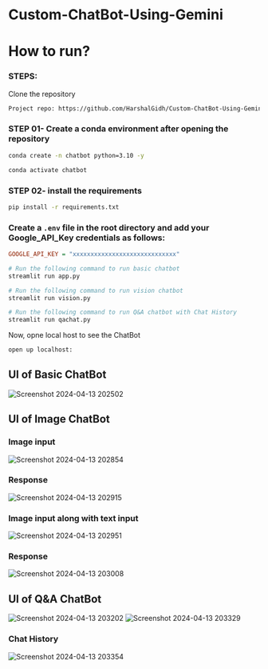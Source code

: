# Custom-ChatBot-Using-Gemini

# How to run?
### STEPS:

Clone the repository

```bash
Project repo: https://github.com/HarshalGidh/Custom-ChatBot-Using-Gemini
```
### STEP 01- Create a conda environment after opening the repository

```bash
conda create -n chatbot python=3.10 -y
```

```bash
conda activate chatbot
```


### STEP 02- install the requirements
```bash
pip install -r requirements.txt
```


### Create a `.env` file in the root directory and add your Google_API_Key credentials as follows:

```ini
GOOGLE_API_KEY = "xxxxxxxxxxxxxxxxxxxxxxxxxxxxx"
```


```bash
# Run the following command to run basic chatbot 
streamlit run app.py
```

```bash
# Run the following command to run vision chatbot 
streamlit run vision.py
```
```bash
# Run the following command to run Q&A chatbot with Chat History
streamlit run qachat.py
```

Now, opne local host to see the ChatBot
```bash
open up localhost:
```
## UI of Basic ChatBot 

![Screenshot 2024-04-13 202502](https://github.com/HarshalGidh/Custom-ChatBot-Using-Gemini/assets/126465410/2c5a23d9-f025-41c7-9aee-db5410db3134)

## UI of Image ChatBot 

### Image input
![Screenshot 2024-04-13 202854](https://github.com/HarshalGidh/Custom-ChatBot-Using-Gemini/assets/126465410/a19da267-a3fa-47d5-afdc-86bd0b4093b1)
### Response 
![Screenshot 2024-04-13 202915](https://github.com/HarshalGidh/Custom-ChatBot-Using-Gemini/assets/126465410/545f284f-5150-4b07-bac5-2f997cf8a069)
### Image input along with text input 
![Screenshot 2024-04-13 202951](https://github.com/HarshalGidh/Custom-ChatBot-Using-Gemini/assets/126465410/89a99769-e6b0-471d-853d-d87d9218cb0d)
### Response 
![Screenshot 2024-04-13 203008](https://github.com/HarshalGidh/Custom-ChatBot-Using-Gemini/assets/126465410/b05072c7-f4ab-4f03-9765-91c2e8558ef0)

## UI of Q&A ChatBot
![Screenshot 2024-04-13 203202](https://github.com/HarshalGidh/Custom-ChatBot-Using-Gemini/assets/126465410/7381a11e-3355-4b75-88b5-b2c850f6fc88)
![Screenshot 2024-04-13 203329](https://github.com/HarshalGidh/Custom-ChatBot-Using-Gemini/assets/126465410/f31b9611-4c81-4ce0-addb-4d6d4322d17f)
### Chat History 
![Screenshot 2024-04-13 203354](https://github.com/HarshalGidh/Custom-ChatBot-Using-Gemini/assets/126465410/cf9f7be4-44dc-4954-b3ae-462a349161e5)


